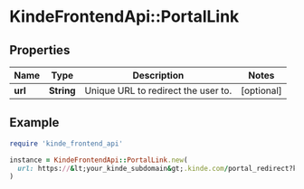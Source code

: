# KindeFrontendApi::PortalLink

## Properties

| Name | Type | Description | Notes |
| ---- | ---- | ----------- | ----- |
| **url** | **String** | Unique URL to redirect the user to. | [optional] |

## Example

```ruby
require 'kinde_frontend_api'

instance = KindeFrontendApi::PortalLink.new(
  url: https://&lt;your_kinde_subdomain&gt;.kinde.com/portal_redirect?key&#x3D;c30d0407030209af82...
)
```

